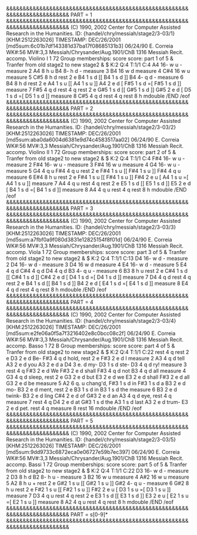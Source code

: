 &&&&&&&&&&&&&&&&&&&&&&&&&&&&&&&&&&&&&&&&&&&&&&&&&&&&&&&&&&&&&&&&&&&&&&&&&&
PART = 1
&&&&&&&&&&&&&&&&&&&&&&&&&&&&&&&&&&&&&&&&&&&&&&&&&&&&&&&&&&&&&&&&&&&&&&&&&&
(C) 1990, 2002 Center for Computer Assisted Research in the Humanities.
ID: {handel/chry/messiah/stage2/3-03/1} [KHM:2512263026]
TIMESTAMP: DEC/26/2001 [md5sum:6c01b7df143381d37ba17f08685131b3]
06/24/90 E. Correia
WK#:56        MV#:3,3
Messiah/Chrysander/Aug.1901/ChB 1316
Messiah
Recit. accomp.
Violino I
1 72
Group memberships: score
score: part 1 of 5
&
Tranfer from old stage2 to new stage2
&
$ K:2   Q:4   T:1/1   C:4
A4    16-       w     u        -
measure 2
A4     8        h     u
B4     8-       h     d        -
measure 3
B4    16        w     d
measure 4
C#4   16        w     u
measure 5
C#5    8        h     d
rest   2        e
B4     1        s     d  [[
B4     1        s     d  ]]
B4     4-       q     d        -
measure 6
B4     8        h     d
rest   2        e
A4     1        s     u  [[
A4     1        s     u  ]]
A4     2        e     d  [
F#5    1        s     d  =[
F#5    1        s     d  ]]
measure 7
F#5    4        q     d
rest   4        q
rest   2        e
G#5    1        s     d  [[
G#5    1        s     d  ]]
G#5    2        e     d  [
D5     1        s     d  =[
D5     1        s     d  ]]
measure 8
C#5    4        q     d
rest   4        q
rest   8        h
mdouble
/END
/eof
&&&&&&&&&&&&&&&&&&&&&&&&&&&&&&&&&&&&&&&&&&&&&&&&&&&&&&&&&&&&&&&&&&&&&&&&&&
PART = 2
&&&&&&&&&&&&&&&&&&&&&&&&&&&&&&&&&&&&&&&&&&&&&&&&&&&&&&&&&&&&&&&&&&&&&&&&&&
(C) 1990, 2002 Center for Computer Assisted Research in the Humanities.
ID: {handel/chry/messiah/stage2/3-03/2} [KHM:2512263026]
TIMESTAMP: DEC/26/2001 [md5sum:aba0da6004d6381e9d74c4583517aa02]
06/24/90 E. Correia
WK#:56        MV#:3,3
Messiah/Chrysander/Aug.1901/ChB 1316
Messiah
Recit. accomp.
Violino II
1 72
Group memberships: score
score: part 2 of 5
&
Tranfer from old stage2 to new stage2
&
$ K:2   Q:4   T:1/1   C:4
F#4   16-       w     u        -
measure 2
F#4   16-       w     u        -
measure 3
F#4   16        w     u
measure 4
G4    16-       w     u        -
measure 5
G4     4        q     u
F#4    4        q     u
rest   2        e
F#4    1        s     u  [[
F#4    1        s     u  ]]
F#4    4        q     u
measure 6
E#4    8        h     u
rest   2        e
F#4    1        s     u  [[
F#4    1        s     u  ]]
F#4    2        e     u  [
A4     1        s     u  =[
A4     1        s     u  ]]
measure 7
A4     4        q     u
rest   4        q
rest   2        e
E5     1        s     d  [[
E5     1        s     d  ]]
E5     2        e     d  [
B4     1        s     d  =[
B4     1        s     d  ]]
measure 8
A4     4        q     u
rest   4        q
rest   8        h
mdouble
/END
/eof
&&&&&&&&&&&&&&&&&&&&&&&&&&&&&&&&&&&&&&&&&&&&&&&&&&&&&&&&&&&&&&&&&&&&&&&&&&
PART = 3
&&&&&&&&&&&&&&&&&&&&&&&&&&&&&&&&&&&&&&&&&&&&&&&&&&&&&&&&&&&&&&&&&&&&&&&&&&
(C) 1990, 2002 Center for Computer Assisted Research in the Humanities.
ID: {handel/chry/messiah/stage2/3-03/3} [KHM:2512263026]
TIMESTAMP: DEC/26/2001 [md5sum:a7fbf0a9f080d3831e12825154f8f01d]
06/24/90 E. Correia
WK#:56        MV#:3,3
Messiah/Chrysander/Aug.1901/ChB 1316
Messiah
Recit. accomp.
Viola
1 72
Group memberships: score
score: part 3 of 5
&
Tranfer from old stage2 to new stage2
&
$ K:2   Q:4   T:1/1   C:13
D4    16-       w     d        -
measure 2
D4    16-       w     d        -
measure 3
D4    16        w     d
measure 4
E4    16-       w     d        -
measure 5
E4     4        q     d
C#4    4        q     d
D4     4        q     d
B3     4-       q     u        -
measure 6
B3     8        h     u
rest   2        e
C#4    1        s     d  [[
C#4    1        s     d  ]]
C#4    2        e     d  [
D4     1        s     d  =[
D4     1        s     d  ]]
measure 7
D4     4        q     d
rest   4        q
rest   2        e
B4     1        s     d  [[
B4     1        s     d  ]]
B4     2        e     d  [
E4     1        s     d  =[
E4     1        s     d  ]]
measure 8
E4     4        q     d
rest   4        q
rest   8        h
mdouble
/END
/eof
&&&&&&&&&&&&&&&&&&&&&&&&&&&&&&&&&&&&&&&&&&&&&&&&&&&&&&&&&&&&&&&&&&&&&&&&&&
PART = 4
&&&&&&&&&&&&&&&&&&&&&&&&&&&&&&&&&&&&&&&&&&&&&&&&&&&&&&&&&&&&&&&&&&&&&&&&&&
(C) 1990, 2002 Center for Computer Assisted Research in the Humanities.
ID: {handel/chry/messiah/stage2/3-03/4} [KHM:2512263026]
TIMESTAMP: DEC/26/2001 [md5sum:e2fe06a0f5a7f3216402e8c0bcc08c2f]
06/24/90 E. Correia
WK#:56        MV#:3,3
Messiah/Chrysander/Aug.1901/ChB 1316
Messiah
Recit. accomp.
Basso
1 72 B
Group memberships: score
score: part 4 of 5
&
Tranfer from old stage2 to new stage2
&
$ K:2   Q:4   T:1/1   C:22
rest   4        q
rest   2        e
D3     2        e     d                    Be-
F#3    4        q     d                    hold,
rest   2        e
F#3    2        e     d                    I
measure 2
A3     4        q     d                    tell
A3     2        e     d                    you
A3     2        e     d                    a
D4     3        e.    d                    my-
D3     1        s     d                    ste-
D3     4        q     d                    ry!
measure 3
rest   4        q
F#3    2        e     d                    We
F#3    2        e     d                    shall
F#3    4        q     d                    not
B3     4        q     d                    all
measure 4
G3     4        q     d                    sleep,
rest   2        e
G3     2        e     d                    but
E3     2        e     d                    we
E3     2        e     d                    shall
F#3    2        e     d                    all
G3     2        e     d                    be
measure 5
A2     6        q.    u                    chang'd,
F#3    1        s     d                    in
F#3    1        s     d                    a
B3     2        e     d                    mo-
B3     2        e     d                    ment,
rest   2        e
B3     1        s     d                    in
B3     1        s     d                    the
measure 6
B3     2        e     d                    twink-
B3     2        e     d                    ling
C#4    2        e     d                    of
G#3    2        e     d                    an
A3     4        q     d                    eye,
rest   4        q
measure 7
rest   4        q
D4     2        e     d                    at
G#3    1        s     d                    the
A3     1        s     d                    last
A3     2        e     d                    trum-
E3     2        e     d                    pet.
rest   4        q
measure 8
rest  16
mdouble
/END
/eof
&&&&&&&&&&&&&&&&&&&&&&&&&&&&&&&&&&&&&&&&&&&&&&&&&&&&&&&&&&&&&&&&&&&&&&&&&&
PART = 5
&&&&&&&&&&&&&&&&&&&&&&&&&&&&&&&&&&&&&&&&&&&&&&&&&&&&&&&&&&&&&&&&&&&&&&&&&&
(C) 1990, 2002 Center for Computer Assisted Research in the Humanities.
ID: {handel/chry/messiah/stage2/3-03/5} [KHM:2512263026]
TIMESTAMP: DEC/26/2001 [md5sum:9dd9733c6872eca0e06727e59b7ec397]
06/24/90 E. Correia
WK#:56        MV#:3,3
Messiah/Chrysander/Aug.1901/ChB 1316
Messiah
Recit. accomp.
Bassi
1 72
Group memberships: score
score: part 5 of 5
&
Tranfer from old stage2 to new stage2
&
$ K:2   Q:4   T:1/1   C:22
D3    16-       w     d        -
measure 2
D3     8        h     d
B2     8-       h     u        -
measure 3
B2    16        w     u
measure 4
A#2   16        w     u
measure 5
A2     8        h     u         +
rest   2        e
G#2    1        s     u  [[
G#2    1        s     u  ]]
G#2    4-       q     u        -
measure 6
G#2    8        h     u
rest   2        e
F#2    1        s     u  [[
F#2    1        s     u  ]]
F#2    2        e     u  [
D3     1        s     u  =[
D3     1        s     u  ]]
measure 7
D3     4        q     u
rest   4        q
rest   2        e
E3     1        s     d  [[
E3     1        s     d  ]]
E3     2        e     u  [
E2     1        s     u  =[
E2     1        s     u  ]]
measure 8
A2     4        q     u
rest   4        q
rest   8        h
mdouble
/END
/eof
&&&&&&&&&&&&&&&&&&&&&&&&&&&&&&&&&&&&&&&&&&&&&&&&&&&&&&&&&&&&&&&&&&&&&&&&&&
PART = s[0-9]*
&&&&&&&&&&&&&&&&&&&&&&&&&&&&&&&&&&&&&&&&&&&&&&&&&&&&&&&&&&&&&&&&&&&&&&&&&&
